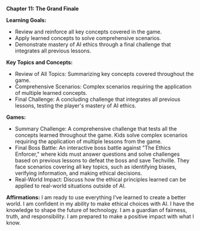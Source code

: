 **Chapter 11: The Grand Finale**

**Learning Goals:**

- Review and reinforce all key concepts covered in the game.
- Apply learned concepts to solve comprehensive scenarios.
- Demonstrate mastery of AI ethics through a final challenge that integrates all previous lessons.

**Key Topics and Concepts:**

- Review of All Topics: Summarizing key concepts covered throughout the game.
- Comprehensive Scenarios: Complex scenarios requiring the application of multiple learned concepts.
- Final Challenge: A concluding challenge that integrates all previous lessons, testing the player's mastery of AI ethics.

**Games:**

- Summary Challenge: A comprehensive challenge that tests all the concepts learned throughout the game. Kids solve complex scenarios requiring the application of multiple lessons from the game.
- Final Boss Battle: An interactive boss battle against "The Ethics Enforcer," where kids must answer questions and solve challenges based on previous lessons to defeat the boss and save Techville. They face scenarios covering all key topics, such as identifying biases, verifying information, and making ethical decisions.
- Real-World Impact: Discuss how the ethical principles learned can be applied to real-world situations outside of AI.

**Affirmations:**
I am ready to use everything I’ve learned to create a better world.
I am confident in my ability to make ethical choices with AI.
I have the knowledge to shape the future of technology.
I am a guardian of fairness, truth, and responsibility.
I am prepared to make a positive impact with what I know.